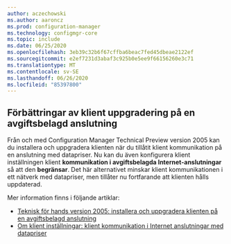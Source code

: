 ```yaml
---
author: aczechowski
ms.author: aaroncz
ms.prod: configuration-manager
ms.technology: configmgr-core
ms.topic: include
ms.date: 06/25/2020
ms.openlocfilehash: 3eb39c32b6f67cffba6beac7fed45dbeae2122ef
ms.sourcegitcommit: e2ef7231d3abaf3c925b0e5ee9f66156260e3c71
ms.translationtype: MT
ms.contentlocale: sv-SE
ms.lasthandoff: 06/26/2020
ms.locfileid: "85397800"
---
```

## <a name="improvements-to-client-upgrade-on-a-metered-connection"></a><a name="bkmk_meter"></a>Förbättringar av klient uppgradering på en avgiftsbelagd anslutning

<!--6976145-->

Från och med Configuration Manager Technical Preview version 2005 kan du installera och uppgradera klienten när du tillåtit klient kommunikation på en anslutning med datapriser. Nu kan du även konfigurera klient inställningen klient **kommunikation i avgiftsbelagda Internet-anslutningar** så att den **begränsar**. Det här alternativet minskar klient kommunikationen i ett nätverk med datapriser, men tillåter nu fortfarande att klienten hålls uppdaterad.

Mer information finns i följande artiklar:

- [Teknisk för hands version 2005: installera och uppgradera klienten på en avgiftsbelagd anslutning](../../technical-preview-2005.md#bkmk_meter)
- [Om klient inställningar: klient kommunikation i Internet anslutningar med datapriser](../../../../clients/deploy/about-client-settings.md#client-communication-on-metered-internet-connections)
